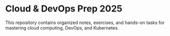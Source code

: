 # Cloud & DevOps Prep 2025

This repository contains organized notes, exercises, and hands-on tasks for mastering cloud computing, DevOps, and Kubernetes.
